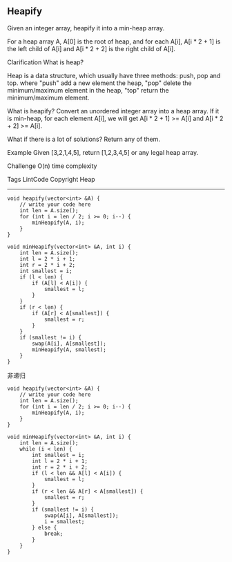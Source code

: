 ## Heapify ## 

Given an integer array, heapify it into a min-heap array.

For a heap array A, A[0] is the root of heap, and for each A[i], A[i * 2 + 1] is the left child of A[i] and A[i * 2 + 2] is the right child of A[i].

Clarification
What is heap?

Heap is a data structure, which usually have three methods: push, pop and top. where "push" add a new element the heap, "pop" delete the minimum/maximum element in the heap, "top" return the minimum/maximum element.

What is heapify?
Convert an unordered integer array into a heap array. If it is min-heap, for each element A[i], we will get A[i * 2 + 1] >= A[i] and A[i * 2 + 2] >= A[i].

What if there is a lot of solutions?
Return any of them.

Example
Given [3,2,1,4,5], return [1,2,3,4,5] or any legal heap array.

Challenge 
O(n) time complexity

Tags 
LintCode Copyright Heap

----------
	void heapify(vector<int> &A) {
	    // write your code here
	    int len = A.size();
	    for (int i = len / 2; i >= 0; i--) {
	        minHeapify(A, i);
	    }
	}
	
	void minHeapify(vector<int> &A, int i) {
	    int len = A.size();
	    int l = 2 * i + 1;
	    int r = 2 * i + 2;
	    int smallest = i;
	    if (l < len) {
	        if (A[l] < A[i]) {
	            smallest = l;
	        }
	    }
	    if (r < len) {
	        if (A[r] < A[smallest]) {
	            smallest = r;
	        }
	    }
	    if (smallest != i) {
	        swap(A[i], A[smallest]);
	        minHeapify(A, smallest);
	    }
	}
非递归

	void heapify(vector<int> &A) {
	    // write your code here
	    int len = A.size();
	    for (int i = len / 2; i >= 0; i--) {
	        minHeapify(A, i);
	    }
	}

	void minHeapify(vector<int> &A, int i) {
	    int len = A.size();
	    while (i < len) {
	        int smallest = i;
	        int l = 2 * i + 1;
	        int r = 2 * i + 2;
	        if (l < len && A[l] < A[i]) {
	            smallest = l;
	        }
	        if (r < len && A[r] < A[smallest]) {
	            smallest = r;
	        }
	        if (smallest != i) {
	            swap(A[i], A[smallest]);
	            i = smallest;
	        } else {
	            break;
	        }
	    }
	}